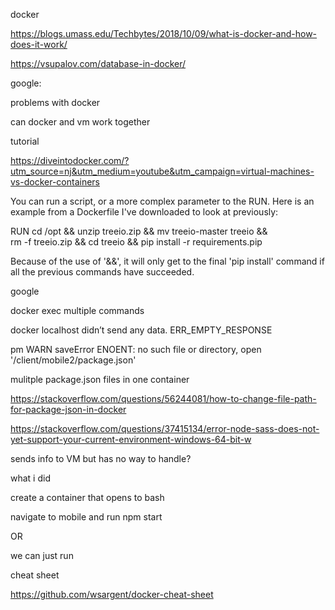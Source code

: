 docker

https://blogs.umass.edu/Techbytes/2018/10/09/what-is-docker-and-how-does-it-work/

https://vsupalov.com/database-in-docker/

google:

problems with docker

can docker and vm work together

tutorial

https://diveintodocker.com/?utm_source=nj&utm_medium=youtube&utm_campaign=virtual-machines-vs-docker-containers

You can run a script, or a more complex parameter to the RUN. Here is an example from a Dockerfile I've downloaded to look at previously:

RUN cd /opt && unzip treeio.zip && mv treeio-master treeio && \
 rm -f treeio.zip && cd treeio && pip install -r requirements.pip

Because of the use of '&&', it will only get to the final 'pip install' command if all the previous commands have succeeded.

google

docker exec multiple commands

docker localhost didn’t send any data. ERR_EMPTY_RESPONSE

pm WARN saveError ENOENT: no such file or directory, open '/client/mobile2/package.json'

mulitple package.json files in one container

https://stackoverflow.com/questions/56244081/how-to-change-file-path-for-package-json-in-docker

https://stackoverflow.com/questions/37415134/error-node-sass-does-not-yet-support-your-current-environment-windows-64-bit-w

sends info to VM
but has no way to handle?

what i did

create a container that opens to bash

navigate to mobile and run npm start

OR

we can just run

cheat sheet

https://github.com/wsargent/docker-cheat-sheet
